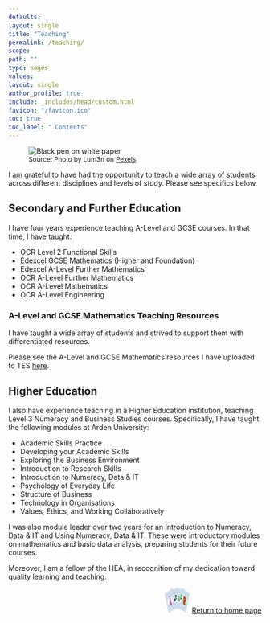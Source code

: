 ```yaml
---
defaults:
layout: single
title: "Teaching"
permalink: /teaching/
scope:
path: ""
type: pages
values:
layout: single
author_profile: true
include: _includes/head/custom.html
favicon: "/favicon.ico"
toc: true
toc_label: " Contents"
---
```

<figure>
  <img src="/assets/pexels-lum3n-44775-167682.jpg" alt="Black pen on white paper" title="Black pen on white paper" style="width=100%;">
  <figcaption style="font-size: small;">Source: Photo by Lum3n on <a href = "https://www.pexels.com/photo/black-click-pen-on-white-paper-167682/">Pexels</a> </figcaption>
</figure>
I am grateful to have had the opportunity to teach a wide array of students across different disciplines and levels of study. Please see specifics below.

## Secondary and Further Education

I have four years experience teaching A-Level and GCSE courses. In that time, I have taught:
- OCR Level 2 Functional Skills
- Edexcel GCSE Mathematics (Higher and Foundation)
- Edexcel A-Level Further Mathematics
- OCR A-Level Further Mathematics
- OCR A-Level Mathematics
- OCR A-Level Engineering

### A-Level and GCSE Mathematics Teaching Resources

I have taught a wide array of students and strived to support them with differentiated resources. 

Please see the A-Level and GCSE Mathematics resources I have uploaded to TES [here](https://www.tes.com/teaching-resources/shop/DannyCMarshall).

## Higher Education

I also have experience teaching in a Higher Education institution, teaching Level 3 Numeracy and Business Studies courses. Specifically, I have taught the following modules at Arden University:
- Academic Skills Practice
- Developing your Academic Skills
- Exploring the Business Environment
- Introduction to Research Skills
- Introduction to Numeracy, Data & IT
- Psychology of Everyday Life
- Structure of Business
- Technology in Organisations
- Values, Ethics, and Working Collaboratively

I was also module leader over two years for an Introduction to Numeracy, Data & IT and Using Numeracy, Data & IT. These were introductory modules on mathematics and basic data analysis, preparing students for their future courses.

Moreover, I am a fellow of the HEA, in recognition of my dedication toward quality learning and teaching. 

<div style="text-align: right;"> <img src="/assets/back_to_home_button.png" alt="custom emoji" width="50px" height="50px"> <a href="/">Return to home page</a> </div>
